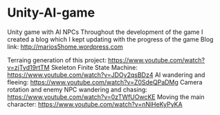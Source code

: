 # Unity-AI-game
Unity game with AI NPCs 
Throughout the development of the game I created a blog which I kept updating with the progress of the game 
Blog link: http://marios5home.wordpress.com

Terraing generation of this project: https://www.youtube.com/watch?v=zjTyd19rtTM
Skeleton Finite State Machine: https://www.youtube.com/watch?v=JDOy2qsBDz4
AI wandering and fleeing: https://www.youtube.com/watch?v=Z0SdeQPaDMg 
Camera rotation and enemy NPC wandering and chasing: https://www.youtube.com/watch?v=0zTWfUOwcKE
Moving the main character: https://www.youtube.com/watch?v=nNiHeKyPyKA
